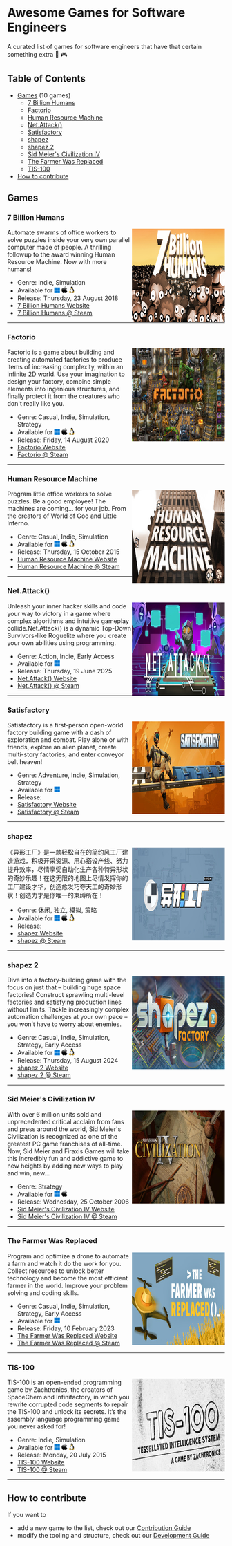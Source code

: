 # Awesome Games for Software Engineers

A curated list of games for software engineers that have that certain something extra 👾 🎮

## Table of Contents

* [Games](#games) (10 games)
  * [7 Billion Humans](#7-billion-humans)
  * [Factorio](#factorio)
  * [Human Resource Machine](#human-resource-machine)
  * [Net.Attack()](#net-attack)
  * [Satisfactory](#satisfactory)
  * [shapez](#shapez)
  * [shapez 2](#shapez-2)
  * [Sid Meier&#39;s Civilization IV](#sid-meiers-civilization-iv)
  * [The Farmer Was Replaced](#the-farmer-was-replaced)
  * [TIS-100](#tis-100)
* [How to contribute](#how-to-contribute)
</ul>

## Games


<h3 id="7-billion-humans">7 Billion Humans</h3>

<img align="right" width="215" height="215" src="./generated/images/7-billion-humans.jpg" />

Automate swarms of office workers to solve puzzles inside your very own parallel computer made of people. A thrilling followup to the award winning Human Resource Machine. Now with more humans!
* Genre: Indie, Simulation
* Available for <img src="./assets/windows.svg" alt="Windows" title="Windows" width="13"/> <img src="./assets/apple-os.svg" alt="macOS" title="macOS" width="13"/> <img src="./assets/linux.svg" alt="Linux" title="Linux" width="13"/>
* Release: Thursday, 23 August 2018
* [7 Billion Humans Website](http://tomorrowcorporation.com/7billionhumans)
* [7 Billion Humans @ Steam](https://store.steampowered.com/app/792100/)

----

<h3 id="factorio">Factorio</h3>

<img align="right" width="215" height="215" src="./generated/images/factorio.jpg" />

Factorio is a game about building and creating automated factories to produce items of increasing complexity, within an infinite 2D world. Use your imagination to design your factory, combine simple elements into ingenious structures, and finally protect it from the creatures who don&#39;t really like you.
* Genre: Casual, Indie, Simulation, Strategy
* Available for <img src="./assets/windows.svg" alt="Windows" title="Windows" width="13"/> <img src="./assets/apple-os.svg" alt="macOS" title="macOS" width="13"/> <img src="./assets/linux.svg" alt="Linux" title="Linux" width="13"/>
* Release: Friday, 14 August 2020
* [Factorio Website](https://www.factorio.com)
* [Factorio @ Steam](https://store.steampowered.com/app/427520/)

----

<h3 id="human-resource-machine">Human Resource Machine</h3>

<img align="right" width="215" height="215" src="./generated/images/human-resource-machine.jpg" />

Program little office workers to solve puzzles. Be a good employee! The machines are coming... for your job. From the creators of World of Goo and Little Inferno.
* Genre: Casual, Indie, Simulation
* Available for <img src="./assets/windows.svg" alt="Windows" title="Windows" width="13"/> <img src="./assets/apple-os.svg" alt="macOS" title="macOS" width="13"/> <img src="./assets/linux.svg" alt="Linux" title="Linux" width="13"/>
* Release: Thursday, 15 October 2015
* [Human Resource Machine Website](http://tomorrowcorporation.com/humanresourcemachine)
* [Human Resource Machine @ Steam](https://store.steampowered.com/app/375820/)

----

<h3 id="net-attack">Net.Attack()</h3>

<img align="right" width="215" height="215" src="./generated/images/net-attack.jpg" />

Unleash your inner hacker skills and code your way to victory in a game where complex algorithms and intuitive gameplay collide.Net.Attack() is a dynamic Top-Down Survivors-like Roguelite where you create your own abilities using programming.
* Genre: Action, Indie, Early Access
* Available for <img src="./assets/windows.svg" alt="Windows" title="Windows" width="13"/>
* Release: Thursday, 19 June 2025
* [Net.Attack() Website](https://www.byterockers.games/)
* [Net.Attack() @ Steam](https://store.steampowered.com/app/3047370/)

----

<h3 id="satisfactory">Satisfactory</h3>

<img align="right" width="215" height="215" src="./generated/images/satisfactory.jpg" />

Satisfactory is a first-person open-world factory building game with a dash of exploration and combat. Play alone or with friends, explore an alien planet, create multi-story factories, and enter conveyor belt heaven!
* Genre: Adventure, Indie, Simulation, Strategy
* Available for <img src="./assets/windows.svg" alt="Windows" title="Windows" width="13"/>
* Release: 
* [Satisfactory Website](https://www.satisfactorygame.com/)
* [Satisfactory @ Steam](https://store.steampowered.com/app/526870/)

----

<h3 id="shapez">shapez</h3>

<img align="right" width="215" height="215" src="./generated/images/shapez.jpg" />

《异形工厂》是一款轻松自在的简约风工厂建造游戏，积极开采资源、用心搭设产线、努力提升效率，尽情享受自动化生产各种特异形状的奇妙乐趣！在这无限的地图上尽情发挥你的工厂建设才华，创造愈发巧夺天工的奇妙形状！创造力才是你唯一的束缚所在！
* Genre: 休闲, 独立, 模拟, 策略
* Available for <img src="./assets/windows.svg" alt="Windows" title="Windows" width="13"/> <img src="./assets/apple-os.svg" alt="macOS" title="macOS" width="13"/> <img src="./assets/linux.svg" alt="Linux" title="Linux" width="13"/>
* Release: 
* [shapez Website](https://shapez.io)
* [shapez @ Steam](https://store.steampowered.com/app/1318690/)

----

<h3 id="shapez-2">shapez 2</h3>

<img align="right" width="215" height="215" src="./generated/images/shapez-2.jpg" />

Dive into a factory-building game with the focus on just that – building huge space factories! Construct sprawling multi-level factories and satisfying production lines without limits. Tackle increasingly complex automation challenges at your own pace – you won’t have to worry about enemies.
* Genre: Casual, Indie, Simulation, Strategy, Early Access
* Available for <img src="./assets/windows.svg" alt="Windows" title="Windows" width="13"/> <img src="./assets/apple-os.svg" alt="macOS" title="macOS" width="13"/> <img src="./assets/linux.svg" alt="Linux" title="Linux" width="13"/>
* Release: Thursday, 15 August 2024
* [shapez 2 Website](https://tobspr.io)
* [shapez 2 @ Steam](https://store.steampowered.com/app/2162800/)

----

<h3 id="sid-meiers-civilization-iv">Sid Meier&#39;s Civilization IV</h3>

<img align="right" width="215" height="215" src="./generated/images/civilization.jpg" />

With over 6 million units sold and unprecedented critical acclaim from fans and press around the world, Sid Meier&#39;s Civilization is recognized as one of the greatest PC game franchises of all-time. Now, Sid Meier and Firaxis Games will take this incredibly fun and addictive game to new heights by adding new ways to play and win, new...
* Genre: Strategy
* Available for <img src="./assets/windows.svg" alt="Windows" title="Windows" width="13"/> <img src="./assets/apple-os.svg" alt="macOS" title="macOS" width="13"/>
* Release: Wednesday, 25 October 2006
* [Sid Meier&#39;s Civilization IV Website](http://www.2kgames.com/civ4/home.htm)
* [Sid Meier&#39;s Civilization IV @ Steam](https://store.steampowered.com/app/3900/)

----

<h3 id="the-farmer-was-replaced">The Farmer Was Replaced</h3>

<img align="right" width="215" height="215" src="./generated/images/the-farmer-was-replaced.jpg" />

Program and optimize a drone to automate a farm and watch it do the work for you. Collect resources to unlock better technology and become the most efficient farmer in the world. Improve your problem solving and coding skills.
* Genre: Casual, Indie, Simulation, Strategy, Early Access
* Available for <img src="./assets/windows.svg" alt="Windows" title="Windows" width="13"/>
* Release: Friday, 10 February 2023
* [The Farmer Was Replaced Website](https://www.metaroot.ch/press-kit/the-farmer-was-replaced)
* [The Farmer Was Replaced @ Steam](https://store.steampowered.com/app/2060160/)

----

<h3 id="tis-100">TIS-100</h3>

<img align="right" width="215" height="215" src="./generated/images/tis-100.jpg" />

TIS-100 is an open-ended programming game by Zachtronics, the creators of SpaceChem and Infinifactory, in which you rewrite corrupted code segments to repair the TIS-100 and unlock its secrets. It’s the assembly language programming game you never asked for!
* Genre: Indie, Simulation
* Available for <img src="./assets/windows.svg" alt="Windows" title="Windows" width="13"/> <img src="./assets/apple-os.svg" alt="macOS" title="macOS" width="13"/> <img src="./assets/linux.svg" alt="Linux" title="Linux" width="13"/>
* Release: Monday, 20 July 2015
* [TIS-100 Website](http://www.zachtronics.com/tis-100)
* [TIS-100 @ Steam](https://store.steampowered.com/app/370360/)

----


## How to contribute

If you want to 
* add a new game to the list, check out our [Contribution Guide](/CONTRIBUTING.md)
* modify the tooling and structure, check out our [Development Guide](/DEVELOPMENT.md)
